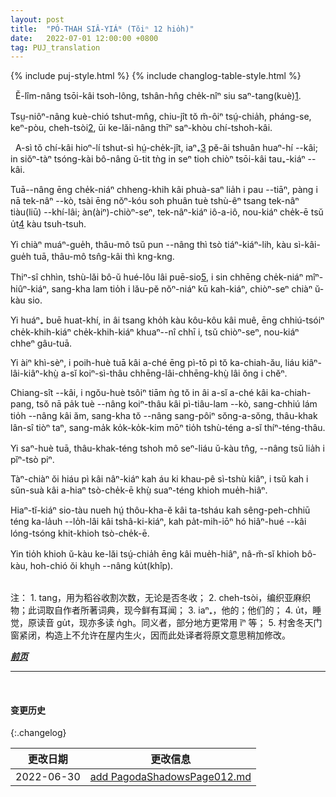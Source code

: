 ```yaml
---
layout: post
title:  "PÓ-THAH SIÂ-YIÁᴺ (Tŏiⁿ 12 hio̍h)"
date:   2022-07-01 12:00:00 +0800
tag: PUJ_translation
---
```


{% include puj-style.html %}
{% include changlog-table-style.html %}

<!-- The people of E Lim were engaged chiefly in farming, getting three crops a year from their land. -->
&nbsp;&nbsp;Ĕ-lîm-nâng tsōi-kâi tsoh-lông, tshân-hn̂g che̍k-nîⁿ siu saⁿ-tang(kuè)<a href="#note_1" class="note">1</a>.
<!-- The women seldom went out of sight of their own houses, and were busy cooking, spinning, and weaving cotton and flax for the family garments. -->
Tsṳ-niôⁿ-nâng kuè-chió tshut-mn̂g, chiu-jît tŏ m̆-ôiⁿ tsṳ́-chia̍h, pháng-se, keⁿ-pòu, cheh-tsòi<a href="#note_2" class="note">2</a>, ūi ke-lăi-nâng thīⁿ saⁿ-khòu chí-tshoh-kâi.

<!-- 原文这段真优美，好一副无忧无虑的幸福童年画面 -->

<!-- When little Number Four was born in this village, his parents were very glad; for they thought that nobody could have too many sons. -->
&nbsp;&nbsp;A-sì tŏ chí-kâi hioⁿ-lí tshut-sì hṳ́-che̍k-jît, iaⁿ₊<a href="#note_3" class="note">3</a> pĕ-âi tshuân huaⁿ-hí &#x002D;&#x002D;kâi; in siŏⁿ-tàⁿ tsóng-kài bô-nâng ŭ-tit tǹg in seⁿ tioh chiòⁿ tsōi-kâi tau₊-kiáⁿ &#x002D;&#x002D;kâi.
<!-- He was wrapped in a clean rag and laid in a basket, which hung by two cords over a beam in the roof, and in which he was swung to sleep. -->
Tuā&#x002D;&#x002D;nâng ēng che̍k-niáⁿ chheng-khih kâi phuà-saⁿ lia̍h i pau &#x002D;&#x002D;tiāⁿ, pàng i nā tek-nâⁿ &#x002D;&#x002D;kò, tsài ēng nŏⁿ-kóu soh phuân tuè tshù-êⁿ tsang tek-nâⁿ tiàu(liū) &#x002D;&#x002D;khí-lâi;
àn(àiⁿ)-chiòⁿ-seⁿ, tek-nâⁿ-kiáⁿ iô-a-iô, nou-kiáⁿ che̍k-ē tsŭ u̍t<a href="#note_4" class="note">4</a> kàu tsuh-tsuh.
<!-- When he was one month old he had his head shaven in spots, and when he was four months old it was shaven clean. -->
Yi chiàⁿ muáⁿ-gue̍h, thâu-mô tsŭ pun &#x002D;&#x002D;nâng thì tsò tiáⁿ-kiáⁿ-lih, kàu sì-kâi-gue̍h tuā, thâu-mô tsn̂g-kâi thì kng-kng.
<!-- As it was cold weather, and there was never a fire in the house, he was kept warm by a little jacket thickly quilted with cotton, and by two old jackets of his father's wrapped around his legs. -->
Thiⁿ-sî chhìn, tshù-lăi bô-ŭ hué-lôu lâi puē-sio<a href="#note_5" class="note">5</a>, i sin chhēng che̍k-niáⁿ mîⁿ-hiûⁿ-kiáⁿ, sang-kha lam tio̍h i lău-pĕ nŏⁿ-niáⁿ kū kah-kiáⁿ, chiòⁿ-seⁿ chiàⁿ ŭ-kàu sio.
<!-- Long before he had teeth, his mother fed him with soft-boiled rice, which she deftly tucked into his mouth with her fingers, and on which he thrived wonderfully. -->
Yi huáⁿ₊ buē huat-khí, in âi tsang kho̍h kàu kôu-kôu kâi muê, ēng chhiú-tsóiⁿ che̍k-khih-kiáⁿ che̍k-khih-kiáⁿ khuaⁿ&#x002D;&#x002D;nî chhī i, tsŭ chiòⁿ-seⁿ, nou-kiáⁿ chheⁿ gâu-tuā.
<!-- When he fretted much, he was put into a pocket on the back of his eight-year-old sister, and she ran about or swayed to and fro to quiet him. -->
Yi àiⁿ khì-sèⁿ, i poih-huè tuā kâi a-ché ēng pì-tō pì tŏ ka-chiah-ău, liáu kiâⁿ-lâi-kiâⁿ-khṳ̀ a-sĭ koiⁿ-sì-thâu chhēng-lâi-chhēng-khṳ̀ lâi ŏng i chĕⁿ.
<!-- Indeed, he spent the greater part of first five years of his life on his mother's or his sister's back, sitting in a scarf tied over her shoulders, his arms around her neck, his legs dangling at her sides, and his head bobbing back, looking at the roof or the sky. -->
Chiang-sît &#x002D;&#x002D;kâi, i ngŏu-huè tsôiⁿ tiām ǹg tŏ in âi a-sĭ a-ché kâi ka-chiah-pang, tsŏ nā pa̍k tuè &#x002D;&#x002D;nâng koiⁿ-thâu kâi pì-tiâu-lam &#x002D;&#x002D;kò, sang-chhiú lám tio̍h &#x002D;&#x002D;nâng kâi ăm, sang-kha tŏ &#x002D;&#x002D;nâng sang-pôiⁿ sŏng-a-sŏng, thâu-khak lân-sî tiòⁿ taⁿ, sang-ma̍k ko̍k-ko̍k-kim mōⁿ tio̍h tshù-téng a-sĭ thíⁿ-téng-thâu.
<!-- When he was three years old, the hair on his crown was allowed to grow long to be braided into a queue. -->
Yi saⁿ-huè tuā, thâu-khak-téng tshoh mô seⁿ-liáu ŭ-kàu tn̂g, &#x002D;&#x002D;nâng tsŭ lia̍h i pĭⁿ-tsò piⁿ.
<!-- Almost as soon as he could walk and carry a basket and rake, he went with his next elder brother to gather fuel on the hills. -->
Tàⁿ-chiàⁿ ŏi hiáu pì kâi nâⁿ-kiáⁿ kah áu ki khau-pê sì-tshù kiâⁿ, i tsŭ kah i sŭn-suà kâi a-hiaⁿ tsò-che̍k-ē khṳ̀ suaⁿ-téng khioh mue̍h-hiâⁿ.
<!-- They scraped up the dry wild grass and the fallen needles of the pine-trees, and everything else they could gather to make the pot boil. -->
Hiaⁿ-tĭ-kiáⁿ sio-tàu nueh hṳ́ thôu-kha-ĕ kâi ta-tsháu kah sêng-peh-chhiū téng ka-la̍uh &#x002D;&#x002D;lo̍h-lâi kâi tshâ-ki-kiáⁿ, kah pa̍t-mih-iōⁿ hó hiâⁿ-hué &#x002D;&#x002D;kâi lóng-tsóng khit-khioh tsò-che̍k-ē.
<!-- They had to supply all the fuel that was used for the family cooking, and rarely got beaten except when they failed to gather enough. -->
Yin tio̍h khioh ŭ-kàu ke-lăi tsṳ́-chia̍h ēng kâi mue̍h-hiâⁿ, nâ-m̆-sĭ khioh bô-kàu, hoh-chió ŏi khṳh &#x002D;&#x002D;nâng ku̍t(khîp).
<br>

<br>
注：
1. <span id="note_1">tang，用为稻谷收割次数，无论是否冬收；</span>
2. <span id="note_2">cheh-tsòi，编织亚麻织物；此词取自作者所著词典，现今鲜有耳闻；</span>
3. <span id="note_3">iaⁿ₊，他的；他们的；</span>
4. <span id="note_4">u̍t，睡觉，原读音 gu̍t，现亦多读 n̍gh。同义者，部分地方更常用 ĭⁿ 等；</span>
5. <span id="note_5">村舍冬天门窗紧闭，构造上不允许在屋内生火，因而此处译者将原文意思稍加修改。</span>
<br>


***[前页](PagodaShadowsPage011.html)***
<!-- ***[后页](PagodaShadowsPage013.html)*** -->


---
<br>

#### 变更历史

{:.changelog}

| 更改日期 | 更改信息 |
| --- | --- |
| 2022-06-30 | <a href="https://github.com/DonAnthonyLee/DonAnthonyLee.github.io/commit/481d83b11d90cb51c48f96daee55a5865fe49088" target="_blank">add PagodaShadowsPage012.md</a> |
